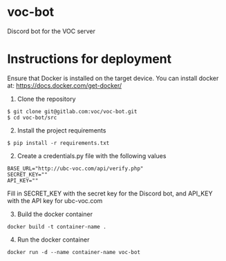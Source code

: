 # voc-bot
Discord bot for the VOC server

# Instructions for deployment

Ensure that Docker is installed on the target device. You can install docker at: https://docs.docker.com/get-docker/<br>

1. Clone the repository
```
$ git clone git@gitlab.com:voc/voc-bot.git
$ cd voc-bot/src
```

2. Install the project requirements
```
$ pip install -r requirements.txt
```

2. Create a credentials.py file with the following values
```
BASE_URL="http://ubc-voc.com/api/verify.php"
SECRET_KEY=""
API_KEY=""
```
Fill in SECRET_KEY with the secret key for the Discord bot, and API_KEY with the API key for ubc-voc.com

3. Build the docker container
```
docker build -t container-name .
```

4. Run the docker container
```
docker run -d --name container-name voc-bot
```
